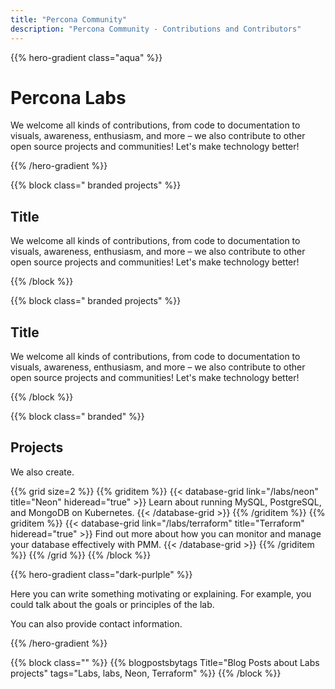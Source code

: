 ```yaml
---
title: "Percona Community"
description: "Percona Community - Contributions and Contributors"
---
```


{{% hero-gradient class="aqua" %}}

# Percona Labs

We welcome all kinds of contributions, from code to documentation to visuals, awareness, enthusiasm, and more &ndash; we also contribute to other open source projects and communities! Let's make technology better!

{{% /hero-gradient %}}

{{% block class=" branded projects" %}}

## Title

We welcome all kinds of contributions, from code to documentation to visuals, awareness, enthusiasm, and more &ndash; we also contribute to other open source projects and communities! Let's make technology better!

{{% /block %}}

{{% block class=" branded projects" %}}

## Title

We welcome all kinds of contributions, from code to documentation to visuals, awareness, enthusiasm, and more &ndash; we also contribute to other open source projects and communities! Let's make technology better!

{{% /block %}}

{{% block class=" branded" %}}
  
##  Projects

We also create.

{{% grid size=2 %}}
{{% griditem %}}
{{< database-grid link="/labs/neon" title="Neon" hideread="true" >}}
Learn about running MySQL, PostgreSQL, and MongoDB on Kubernetes.
{{< /database-grid >}}
{{% /griditem %}}
{{% griditem %}}
{{< database-grid link="/labs/terraform" title="Terraform"  hideread="true" >}}
Find out more about how you can monitor and manage your database effectively with PMM.
{{< /database-grid >}}
{{% /griditem %}}
{{% /grid %}}
{{% /block %}}

{{% hero-gradient class="dark-purlple" %}}

Here you can write something motivating or explaining. For example, you could talk about the goals or principles of the lab.

You can also provide contact information.

{{% /hero-gradient %}}

{{% block class="" %}}
{{% blogpostsbytags Title="Blog Posts about Labs projects" tags="Labs, labs, Neon, Terraform" %}}
{{% /block %}}